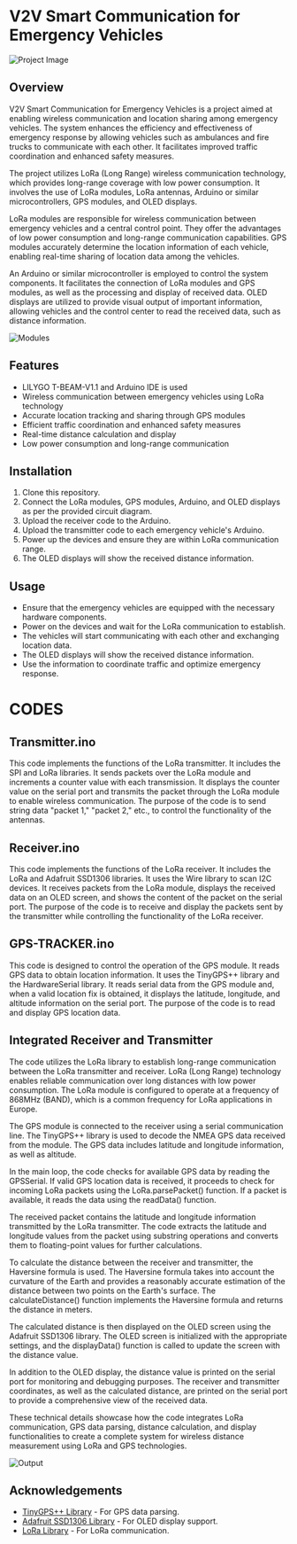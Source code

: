 # V2V Smart Communication for Emergency Vehicles

![Project Image](project_image_1.jpg)

## Overview
V2V Smart Communication for Emergency Vehicles is a project aimed at enabling wireless communication and location sharing among emergency vehicles. The system enhances the efficiency and effectiveness of emergency response by allowing vehicles such as ambulances and fire trucks to communicate with each other. It facilitates improved traffic coordination and enhanced safety measures.

The project utilizes LoRa (Long Range) wireless communication technology, which provides long-range coverage with low power consumption. It involves the use of LoRa modules, LoRa antennas, Arduino or similar microcontrollers, GPS modules, and OLED displays.

LoRa modules are responsible for wireless communication between emergency vehicles and a central control point. They offer the advantages of low power consumption and long-range communication capabilities. GPS modules accurately determine the location information of each vehicle, enabling real-time sharing of location data among the vehicles.

An Arduino or similar microcontroller is employed to control the system components. It facilitates the connection of LoRa modules and GPS modules, as well as the processing and display of received data. OLED displays are utilized to provide visual output of important information, allowing vehicles and the control center to read the received data, such as distance information.

![Modules](project_image_2.jpg)

## Features
- LILYGO T-BEAM-V1.1 and Arduino IDE is used 
- Wireless communication between emergency vehicles using LoRa technology
- Accurate location tracking and sharing through GPS modules
- Efficient traffic coordination and enhanced safety measures
- Real-time distance calculation and display
- Low power consumption and long-range communication

## Installation
1. Clone this repository.
2. Connect the LoRa modules, GPS modules, Arduino, and OLED displays as per the provided circuit diagram.
3. Upload the receiver code to the Arduino.
4. Upload the transmitter code to each emergency vehicle's Arduino.
5. Power up the devices and ensure they are within LoRa communication range.
6. The OLED displays will show the received distance information.

## Usage
- Ensure that the emergency vehicles are equipped with the necessary hardware components.
- Power on the devices and wait for the LoRa communication to establish.
- The vehicles will start communicating with each other and exchanging location data.
- The OLED displays will show the received distance information.
- Use the information to coordinate traffic and optimize emergency response.

# CODES

## Transmitter.ino
This code implements the functions of the LoRa transmitter. It includes the SPI and LoRa libraries. It sends packets over the LoRa module and increments a counter value with each transmission. It displays the counter value on the serial port and transmits the packet through the LoRa module to enable wireless communication. The purpose of the code is to send string data "packet 1," "packet 2," etc., to control the functionality of the antennas.

## Receiver.ino
This code implements the functions of the LoRa receiver. It includes the LoRa and Adafruit SSD1306 libraries. It uses the Wire library to scan I2C devices. It receives packets from the LoRa module, displays the received data on an OLED screen, and shows the content of the packet on the serial port. The purpose of the code is to receive and display the packets sent by the transmitter while controlling the functionality of the LoRa receiver.

## GPS-TRACKER.ino
This code is designed to control the operation of the GPS module. It reads GPS data to obtain location information. It uses the TinyGPS++ library and the HardwareSerial library. It reads serial data from the GPS module and, when a valid location fix is obtained, it displays the latitude, longitude, and altitude information on the serial port. The purpose of the code is to read and display GPS location data.

## Integrated Receiver and Transmitter
The code utilizes the LoRa library to establish long-range communication between the LoRa transmitter and receiver. LoRa (Long Range) technology enables reliable communication over long distances with low power consumption. The LoRa module is configured to operate at a frequency of 868MHz (BAND), which is a common frequency for LoRa applications in Europe.

The GPS module is connected to the receiver using a serial communication line. The TinyGPS++ library is used to decode the NMEA GPS data received from the module. The GPS data includes latitude and longitude information, as well as altitude.

In the main loop, the code checks for available GPS data by reading the GPSSerial. If valid GPS location data is received, it proceeds to check for incoming LoRa packets using the LoRa.parsePacket() function. If a packet is available, it reads the data using the readData() function.

The received packet contains the latitude and longitude information transmitted by the LoRa transmitter. The code extracts the latitude and longitude values from the packet using substring operations and converts them to floating-point values for further calculations.

To calculate the distance between the receiver and transmitter, the Haversine formula is used. The Haversine formula takes into account the curvature of the Earth and provides a reasonably accurate estimation of the distance between two points on the Earth's surface. The calculateDistance() function implements the Haversine formula and returns the distance in meters.

The calculated distance is then displayed on the OLED screen using the Adafruit SSD1306 library. The OLED screen is initialized with the appropriate settings, and the displayData() function is called to update the screen with the distance value.

In addition to the OLED display, the distance value is printed on the serial port for monitoring and debugging purposes. The receiver and transmitter coordinates, as well as the calculated distance, are printed on the serial port to provide a comprehensive view of the received data.

These technical details showcase how the code integrates LoRa communication, GPS data parsing, distance calculation, and display functionalities to create a complete system for wireless distance measurement using LoRa and GPS technologies.



![Output](project_image_3.jpg)




## Acknowledgements
- [TinyGPS++ Library](https://github.com/mikalhart/TinyGPSPlus) - For GPS data parsing.
- [Adafruit SSD1306 Library](https://github.com/adafruit/Adafruit_SSD1306) - For OLED display support.
- [LoRa Library](https://github.com/sandeepmistry/arduino-LoRa) - For LoRa communication.

